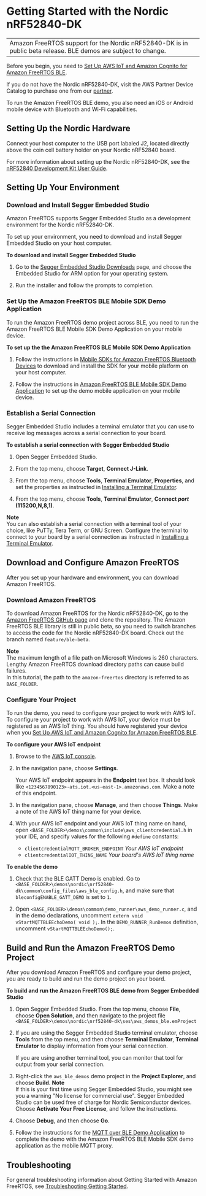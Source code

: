 # Getting Started with the Nordic nRF52840\-DK<a name="getting_started_nordic"></a>


|  | 
| --- |
| Amazon FreeRTOS support for the Nordic nRF52840\-DK is in public beta release\. BLE demos are subject to change\. | 

Before you begin, you need to [Set Up AWS IoT and Amazon Cognito for Amazon FreeRTOS BLE](ble-demo.md#set-up-ble-demo-aws)\.

If you do not have the Nordic nRF52840\-DK, visit the AWS Partner Device Catalog to purchase one from our [partner](https://devices.amazonaws.com/detail/a3G0L00000AANtrUAH/nRF52840-Development-Kit)\.

To run the Amazon FreeRTOS BLE demo, you also need an iOS or Android mobile device with Bluetooth and Wi\-Fi capabilities\.

## Setting Up the Nordic Hardware<a name="nordic-setup-env"></a>

Connect your host computer to the USB port labaled J2, located directly above the coin cell battery holder on your Nordic nRF52840 board\.

For more information about setting up the Nordic nRF52840\-DK, see the [nRF52840 Development Kit User Guide](http://infocenter.nordicsemi.com/pdf/nRF52840_DK_User_Guide_v1.2.pdf)\.

## Setting Up Your Environment<a name="nordic-setup-env"></a>

### Download and Install Segger Embedded Studio<a name="install-embedded-studio"></a>

Amazon FreeRTOS supports Segger Embedded Studio as a development environment for the Nordic nRF52840\-DK\.

To set up your environment, you need to download and install Segger Embedded Studio on your host computer\.

**To download and install Segger Embedded Studio**

1. Go to the [Segger Embedded Studio Downloads](https://www.segger.com/downloads/embedded-studio/) page, and choose the Embedded Studio for ARM option for your operating system\.

1. Run the installer and follow the prompts to completion\.

### Set Up the Amazon FreeRTOS BLE Mobile SDK Demo Application<a name="install-mobile-sdks"></a>

To run the Amazon FreeRTOS demo project across BLE, you need to run the Amazon FreeRTOS BLE Mobile SDK Demo Application on your mobile device\.

**To set up the the Amazon FreeRTOS BLE Mobile SDK Demo Application**

1. Follow the instructions in [Mobile SDKs for Amazon FreeRTOS Bluetooth Devices](freertos-ble-mobile.md) to download and install the SDK for your mobile platform on your host computer\.

1. Follow the instructions in [Amazon FreeRTOS BLE Mobile SDK Demo Application](ble-demo.md#ble-sdk-app) to set up the demo mobile application on your mobile device\.

### Establish a Serial Connection<a name="nordic-serial-connection"></a>

Segger Embedded Studio includes a terminal emulator that you can use to receive log messages across a serial connection to your board\.

**To establish a serial connection with Segger Embedded Studio**

1. Open Segger Embedded Studio\.

1. From the top menu, choose **Target**, **Connect J\-Link**\.

1. From the top menu, choose **Tools**, **Terminal Emulator**, **Properties**, and set the properties as instructed in [Installing a Terminal Emulator](uart-term.md)\.

1. From the top menu, choose **Tools**, **Terminal Emulator**, **Connect *port* \(115200,N,8,1\)**\.

**Note**  
You can also establish a serial connection with a terminal tool of your choice, like PuTTy, Tera Term, or GNU Screen\. Configure the terminal to connect to your board by a serial connection as instructed in [Installing a Terminal Emulator](uart-term.md)\.

## Download and Configure Amazon FreeRTOS<a name="nordic-download-and-configure"></a>

After you set up your hardware and environment, you can download Amazon FreeRTOS\.

### Download Amazon FreeRTOS<a name="nordic-download"></a>

To download Amazon FreeRTOS for the Nordic nRF52840\-DK, go to the [Amazon FreeRTOS GitHub page](https://github.com/aws/amazon-freertos) and clone the repository\. The Amazon FreeRTOS BLE library is still in public beta, so you need to switch branches to access the code for the Nordic nRF52840\-DK board\. Check out the branch named `feature/ble-beta`\.

**Note**  
The maximum length of a file path on Microsoft Windows is 260 characters\. Lengthy Amazon FreeRTOS download directory paths can cause build failures\.  
In this tutorial, the path to the `amazon-freertos` directory is referred to as `BASE_FOLDER`\.

### Configure Your Project<a name="nordic-freertos-config-project"></a>

To run the demo, you need to configure your project to work with AWS IoT\. To configure your project to work with AWS IoT, your device must be registered as an AWS IoT thing\. You should have registered your device when you [Set Up AWS IoT and Amazon Cognito for Amazon FreeRTOS BLE](ble-demo.md#set-up-ble-demo-aws)\.

**To configure your AWS IoT endpoint**

1. Browse to the [AWS IoT console](https://console.aws.amazon.com/iotv2/)\.

1. In the navigation pane, choose **Settings**\.

   Your AWS IoT endpoint appears in the **Endpoint** text box\. It should look like `<1234567890123>-ats.iot.<us-east-1>.amazonaws.com`\. Make a note of this endpoint\.

1. In the navigation pane, choose **Manage**, and then choose **Things**\. Make a note of the AWS IoT thing name for your device\. 

1. With your AWS IoT endpoint and your AWS IoT thing name on hand, open `<BASE_FOLDER>\demos\common\include\aws_clientcredential.h` in your IDE, and specify values for the following `#define` constants:
   + `clientcredentialMQTT_BROKER_ENDPOINT` *Your AWS IoT endpoint*
   + `clientcredentialIOT_THING_NAME` *Your board's AWS IoT thing name*

**To enable the demo**

1. Check that the BLE GATT Demo is enabled\. Go to `<BASE_FOLDER>\demos\nordic\nrf52840-dk\common\config_files\aws_ble_config.h`, and make sure that `bleconfigENABLE_GATT_DEMO` is set to `1`\.

1. Open `<BASE_FOLDER>\demos\common\demo_runner\aws_demo_runner.c`, and in the demo declarations, uncomment `extern void vStartMQTTBLEEchoDemo( void );`\. In the `DEMO_RUNNER_RunDemos` definition, uncomment `vStartMQTTBLEEchoDemo();`\.

## Build and Run the Amazon FreeRTOS Demo Project<a name="nordic-build-and-run-example"></a>

After you download Amazon FreeRTOS and configure your demo project, you are ready to build and run the demo project on your board\.

**To build and run the Amazon FreeRTOS BLE demo from Segger Embedded Studio**

1. Open Segger Embedded Studio\. From the top menu, choose **File**, choose **Open Solution**, and then navigate to the project file `<BASE_FOLDER>\demos\nordic\nrf52840-dk\ses\aws_demos_ble.emProject`

1. If you are using the Segger Embedded Studio terminal emulator, choose **Tools** from the top menu, and then choose **Terminal Emulator**, **Terminal Emulator** to display information from your serial connection\.

   If you are using another terminal tool, you can monitor that tool for output from your serial connection\.

1. Right\-click the `aws_ble_demos` demo project in the **Project Explorer**, and choose **Build**\.
**Note**  
If this is your first time using Segger Embedded Studio, you might see you a warning "No license for commercial use"\. Segger Embedded Studio can be used free of charge for Nordic Semiconductor devices\. Choose **Activate Your Free License**, and follow the instructions\.

1. Choose **Debug**, and then choose **Go**\.

1. Follow the instructions for the [MQTT over BLE Demo Application](https://docs.aws.amazon.com/freertos/latest/userguide/ble-demo.html#ble-demo-mqtt) to complete the demo with the Amazon FreeRTOS BLE Mobile SDK demo application as the mobile MQTT proxy\.

## Troubleshooting<a name="nordic-troubleshooting"></a>

For general troubleshooting information about Getting Started with Amazon FreeRTOS, see [Troubleshooting Getting Started](gsg-troubleshooting.md)\.